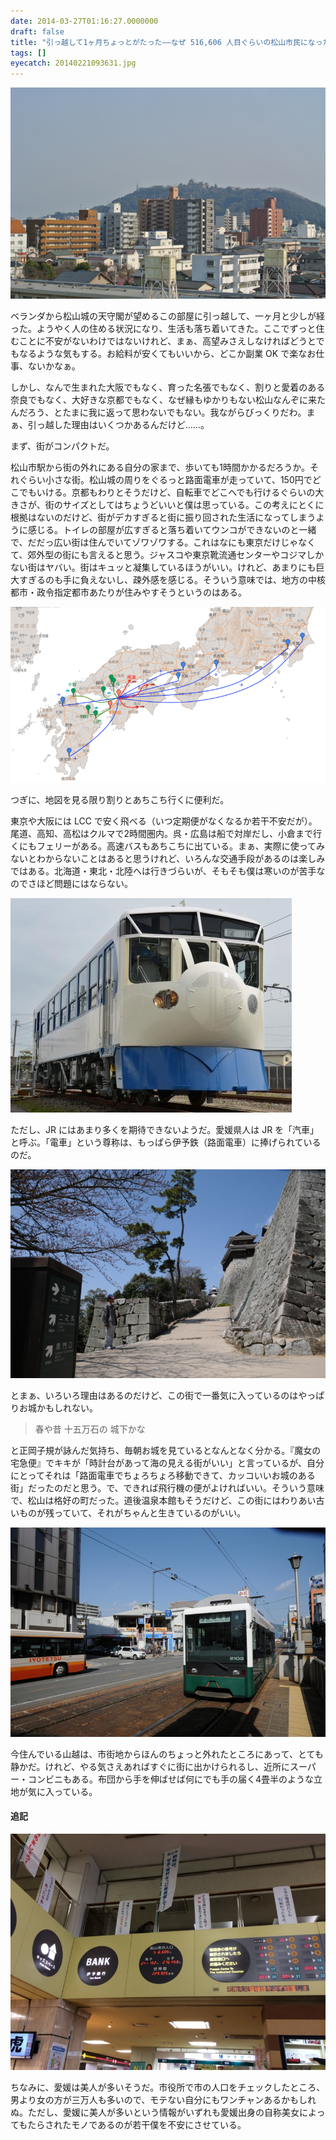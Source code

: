 ```yaml
---
date: 2014-03-27T01:16:27.0000000
draft: false
title: "引っ越して1ヶ月ちょっとがたった――なぜ 516,606 人目ぐらいの松山市民になったのか。"
tags: []
eyecatch: 20140221093631.jpg
---
```

<p><span itemscope itemtype="http://schema.org/Photograph"><img src="20140323160039.jpg" alt="f:id:daruyanagi:20140323160039j:plain" title="f:id:daruyanagi:20140323160039j:plain" class="hatena-fotolife" itemprop="image"></span></p><p>ベランダから松山城の天守閣が望めるこの部屋に引っ越して、一ヶ月と少しが経った。ようやく人の住める状況になり、生活も落ち着いてきた。ここでずっと住むことに不安がないわけではないけれど、まぁ、高望みさえしなければどうとでもなるような気もする。お給料が安くてもいいから、どこか副業 OK で楽なお仕事、ないかなぁ。</p><p>しかし、なんで生まれた大阪でもなく、育った名張でもなく、割りと愛着のある奈良でもなく、大好きな京都でもなく、なぜ縁もゆかりもない松山なんぞに来たんだろう、とたまに我に返って思わないでもない。我ながらびっくりだわ。まぁ、引っ越した理由はいくつかあるんだけど……。</p><p>まず、街がコンパクトだ。</p><p>松山市駅から街の外れにある自分の家まで、歩いても1時間かかるだろうか。それぐらい小さな街。松山城の周りをぐるっと路面電車が走っていて、150円でどこでもいける。京都もわりとそうだけど、自転車でどこへでも行けるぐらいの大きさが、街のサイズとしてはちょうどいいと僕は思っている。この考えにとくに根拠はないのだけど、街がデカすぎると街に振り回された生活になってしまうように感じる。トイレの部屋が広すぎると落ち着いてウンコができないのと一緒で、だだっ広い街は住んでいてゾワゾワする。これはなにも東京だけじゃなくて、郊外型の街にも言えると思う。ジャスコや東京靴流通センターやコジマしかない街はヤバい。街はキュッと凝集しているほうがいい。けれど、あまりにも巨大すぎるのも手に負えないし、疎外感を感じる。そういう意味では、地方の中核都市・政令指定都市あたりが住みやすそうというのはある。</p><p><span itemscope itemtype="http://schema.org/Photograph"><img src="20140327005639.png" alt="f:id:daruyanagi:20140327005639p:plain" title="f:id:daruyanagi:20140327005639p:plain" class="hatena-fotolife" itemprop="image"></span></p><p>つぎに、地図を見る限り割りとあちこち行くに便利だ。</p><p>東京や大阪には LCC で安く飛べる（いつ定期便がなくなるか若干不安だが）。尾道、高知、高松はクルマで2時間圏内。呉・広島は船で対岸だし、小倉まで行くにもフェリーがある。高速バスもあちこちに出ている。まぁ、実際に使ってみないとわからないことはあると思うけれど、いろんな交通手段があるのは楽しみではある。北海道・東北・北陸へは行きづらいが、そもそも僕は寒いのが苦手なのでさほど問題にはならない。</p><p><span itemscope itemtype="http://schema.org/Photograph"><img src="20140327000140.jpg" alt="f:id:daruyanagi:20140327000140j:plain" title="f:id:daruyanagi:20140327000140j:plain" class="hatena-fotolife" itemprop="image"></span></p><p>ただし、JR にはあまり多くを期待できないようだ。愛媛県人は JR を「汽車」と呼ぶ。「電車」という尊称は、もっぱら伊予鉄（路面電車）に捧げられているのだ。</p><p><span itemscope itemtype="http://schema.org/Photograph"><img src="20120401132310.jpg" alt="f:id:daruyanagi:20120401132310j:plain" title="f:id:daruyanagi:20120401132310j:plain" class="hatena-fotolife" itemprop="image"></span></p><p>とまぁ、いろいろ理由はあるのだけど、この街で一番気に入っているのはやっぱりお城かもしれない。</p>

<blockquote>
<p>春や昔 十五万石の 城下かな</p>

</blockquote>
<p>と正岡子規が詠んだ気持ち、毎朝お城を見ているとなんとなく分かる。『魔女の宅急便』でキキが「時計台があって海の見える街がいい」と言っているが、自分にとってそれは「路面電車でちょろちょろ移動できて、カッコいいお城のある街」だったのだと思う。で、できれば飛行機の便がよければいい。そういう意味で、松山は格好の町だった。道後温泉本館もそうだけど、この街にはわりあい古いものが残っていて、それがちゃんと生きているのがいい。</p><p><span itemscope itemtype="http://schema.org/Photograph"><img src="20120401144627.jpg" alt="f:id:daruyanagi:20120401144627j:plain" title="f:id:daruyanagi:20120401144627j:plain" class="hatena-fotolife" itemprop="image"></span></p><p>今住んでいる山越は、市街地からほんのちょっと外れたところにあって、とても静かだ。けれど、やる気さえあればすぐに街に出かけられるし、近所にスーパー・コンビニもある。布団から手を伸ばせば何にでも手の届く4畳半のような立地が気に入っている。</p>

<div class="section">
<h4>追記</h4>
<p><span itemscope itemtype="http://schema.org/Photograph"><img src="20140221093631.jpg" alt="f:id:daruyanagi:20140221093631j:plain" title="f:id:daruyanagi:20140221093631j:plain" class="hatena-fotolife" itemprop="image"></span></p><p>ちなみに、愛媛は美人が多いそうだ。市役所で市の人口をチェックしたところ、男より女の方が三万人も多いので、モテない自分にもワンチャンあるかもしれぬ。ただし、愛媛に美人が多いという情報がいずれも愛媛出身の自称美女によってもたらされたモノであるのが若干僕を不安にさせている。</p>

</div>